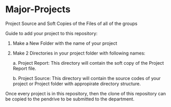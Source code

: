 # Major-Projects
Project Source and Soft Copies of the Files of all of the groups

Guide to add your project to this repository:

1. Make a New Folder with the name of your project
2. Make 2 Directories in your project folder with following names:
    
    a. Project Report:
        This directory will contain the soft copy of the Project Report file.
    
    b. Project Source:
        This directory will contain the source codes of your project or Project folder with appropirate directory structure.

Once every project is in this repository, then the clone of this repository can be copied to the pendrive to be submitted to the department.
